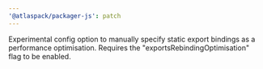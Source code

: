 ```yaml
---
'@atlaspack/packager-js': patch
---
```


Experimental config option to manually specify static export bindings as a performance optimisation. Requires the "exportsRebindingOptimisation" flag to be enabled.
